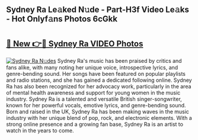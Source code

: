 ## Sydney Ra Le𝚊ked N𝚞de - Part-H3f Video Le𝚊ks - Hot Onlyf𝚊ns Photos 6cGkk

# <h2><a href="http://ab32095.deff.icu/?id=Sydney+Ra">🔗 New 👉🔴 Sydney Ra VIDEO Photos</a></h2>

[![Sydney Ra N𝚞des](https://i.imgur.com/rIISA9y.gif)](http://ab32095.deff.icu/?id=Sydney+Ra)
Sydney Ra's music has been praised by critics and fans alike, with many noting her unique voice, introspective lyrics, and genre-bending sound. Her songs have been featured on popular playlists and radio stations, and she has gained a dedicated following online. Sydney Ra has also been recognized for her advocacy work, particularly in the area of mental health awareness and support for young women in the music industry. Sydney Ra is a talented and versatile British singer-songwriter, known for her powerful vocals, emotive lyrics, and genre-bending sound. Born and raised in the UK, Sydney Ra has been making waves in the music industry with her unique blend of pop, rock, and electronic elements. With a strong online presence and a growing fan base, Sydney Ra is an artist to watch in the years to come.
